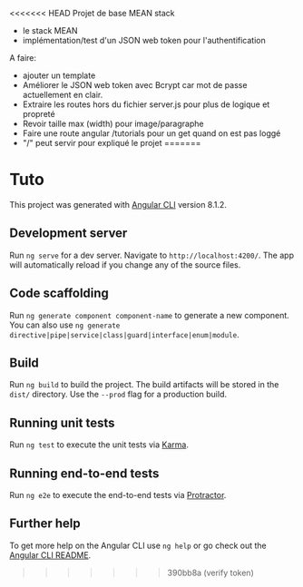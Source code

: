 <<<<<<< HEAD
Projet de base MEAN stack

- le stack MEAN
- implémentation/test d'un JSON web token pour l'authentification


A faire:

- ajouter un template
- Améliorer le JSON web token avec Bcrypt car mot de passe actuellement en clair.
- Extraire les routes hors du fichier server.js pour plus de logique et propreté
- Revoir taille max (width) pour image/paragraphe
- Faire une route angular /tutorials pour un get quand on est pas loggé
- "/" peut servir pour expliqué le projet
=======
# Tuto

This project was generated with [Angular CLI](https://github.com/angular/angular-cli) version 8.1.2.

## Development server

Run `ng serve` for a dev server. Navigate to `http://localhost:4200/`. The app will automatically reload if you change any of the source files.

## Code scaffolding

Run `ng generate component component-name` to generate a new component. You can also use `ng generate directive|pipe|service|class|guard|interface|enum|module`.

## Build

Run `ng build` to build the project. The build artifacts will be stored in the `dist/` directory. Use the `--prod` flag for a production build.

## Running unit tests

Run `ng test` to execute the unit tests via [Karma](https://karma-runner.github.io).

## Running end-to-end tests

Run `ng e2e` to execute the end-to-end tests via [Protractor](http://www.protractortest.org/).

## Further help

To get more help on the Angular CLI use `ng help` or go check out the [Angular CLI README](https://github.com/angular/angular-cli/blob/master/README.md).
>>>>>>> 390bb8a (verify token)

